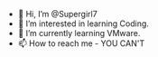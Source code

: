 - 👋 Hi, I’m @Supergirl7
- 👀 I’m interested in learning Coding.
- 🌱 I’m currently learning VMware.
- 📫 How to reach me - YOU CAN'T

<!---
Supergirl7/Supergirl7 is a ✨ special ✨ repository because its `README.md` (this file) appears on your GitHub profile.
You can click the Preview link to take a look at your changes.
--->
